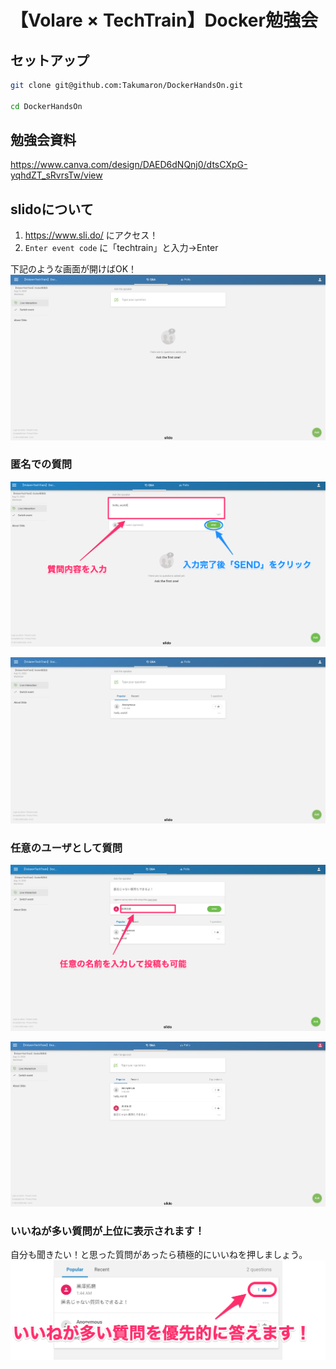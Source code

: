 # 【Volare × TechTrain】Docker勉強会
## セットアップ
``` sh
git clone git@github.com:Takumaron/DockerHandsOn.git

cd DockerHandsOn
```

## 勉強会資料
https://www.canva.com/design/DAED6dNQnj0/dtsCXpG-yqhdZT_sRvrsTw/view

## slidoについて
1. https://www.sli.do/ にアクセス！
2.  `Enter event code` に「techtrain」と入力→Enter

下記のような画面が開けばOK！
![slido](images/slido1.png)

### 匿名での質問
![slido](images/slido2.png)

![slido](images/slido3.png)

### 任意のユーザとして質問
![slido](images/slido4.png)

![slido](images/slido5.png)

### いいねが多い質問が上位に表示されます！
自分も聞きたい！と思った質問があったら積極的にいいねを押しましょう。
![slido](images/slido6.png)
